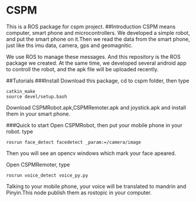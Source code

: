 # CSPM
This is a ROS package for cspm project.
##Introduction
CSPM means computer, smart phone and microcontrollers. We developed a simple robot, and put the smart phone on it.Then we read the data from the smart phone, just like ths imu data, camera, gps and geomagnitic.

We use ROS to manage these messages. And this repository is the ROS package we created. At the same time, we developed several android app to controll the robot, and the apk file will be uploaded recently.

##Tutorials
###Install
Download this package, cd to cspm folder, then type

```
catkin_make
source devel/setup.bash
```

Download CSPMRobot.apk,CSPMRemoter.apk and joystick.apk and install them in your smart phone.

###Quick to start
Open CSPMRobot, then put your mobile phone in your robot. type
```
rosrun face_detect facedetect _param:=/camera/image
```
Then you will see an opencv windows which mark your face apeared.

Open CSPMRemoter, type
```
rosrun voice_detect voice_py.py
```
Talking to your mobile phone, your voice will be translated to mandrin and Pinyin.This node publish them as rostopic in your computer.
